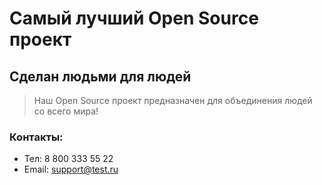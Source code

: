 # Самый лучший Open Source проект

## Сделан людьми для людей

> Наш Open Source проект предназначен для объединения людей со всего мира!

### Контакты:

* Тел: 8 800 333 55 22
* Email: support@test.ru
